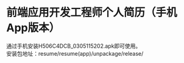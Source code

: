 # 前端应用开发工程师个人简历（手机App版本）
通过手机安装H506C4DCB_0305115202.apk即可使用。</br>
安装包地址：resume/resume(app)/unpackage/release/
